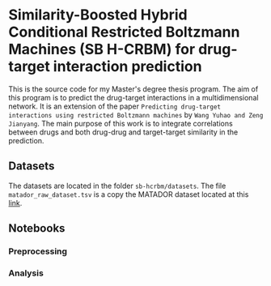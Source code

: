 # Similarity-Boosted Hybrid Conditional Restricted Boltzmann Machines (SB H-CRBM) for drug-target interaction prediction

This is the source code for my Master's degree thesis program. The aim of this program is to predict the drug-target interactions in a multidimensional network.
It is an extension of the paper `Predicting drug-target interactions using restricted Boltzmann machines` by `Wang Yuhao and Zeng Jianyang`. The main purpose of this
work is to integrate correlations between drugs and both drug-drug and target-target similarity in the prediction.

## Datasets
The datasets are located in the folder `sb-hcrbm/datasets`.
The file `matador_raw_dataset.tsv` is a copy the MATADOR dataset located at this [link](http://matador.embl.de/).

## Notebooks

### Preprocessing

### Analysis